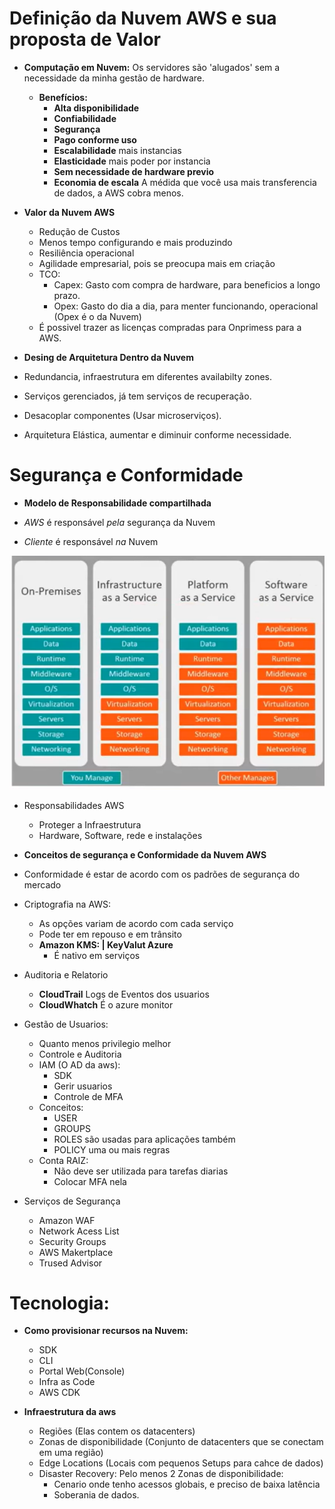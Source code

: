 # Definição da Nuvem AWS e sua proposta de Valor

- **Computação em Nuvem:** Os servidores são 'alugados' sem a necessidade da minha gestão de hardware.
    - **Benefícios:**
        - **Alta disponibilidade**
        - **Confiabilidade**
        - **Segurança**
        - **Pago conforme uso**
        - **Escalabilidade** mais instancias
        - **Elasticidade** mais poder por instancia
        - **Sem necessidade de hardware previo**
        - **Economia de escala** A médida que você usa mais transferencia de dados, a AWS cobra menos.
- **Valor da Nuvem AWS**
    - Redução de Custos
    - Menos tempo configurando e mais produzindo
    - Resiliência operacional
    - Agilidade empresarial, pois se preocupa mais em criação
    - TCO:
        - Capex: Gasto com compra de hardware, para beneficios a longo prazo.
        - Opex: Gasto do dia a dia, para menter funcionando, operacional (Opex é o da Nuvem)
    - É possivel trazer as licenças compradas para Onprimess para a AWS.

- **Desing de Arquitetura Dentro da Nuvem**

- Redundancia, infraestrutura em diferentes availabilty zones.
- Serviços gerenciados, já tem serviços de recuperação.
- Desacoplar componentes (Usar microserviços).
- Arquitetura Elástica, aumentar e diminuir conforme necessidade.


# Segurança e Conformidade

- **Modelo de Responsabilidade compartilhada**

- *AWS* é responsável *pela* segurança da Nuvem
- *Cliente* é responsável *na* Nuvem

![Alt text](image.png)


- Responsabilidades AWS
  - Proteger a Infraestrutura
  - Hardware, Software, rede e instalações

- **Conceitos de segurança e Conformidade da Nuvem AWS**

- Conformidade é estar de acordo com os padrões de segurança do mercado
- Criptografia na AWS:
    - As opções variam de acordo com cada serviço
    - Pode ter em repouso e em trânsito
    - **Amazon KMS: | KeyValut Azure**
        - É nativo em serviços
- Auditoria e Relatorio
    - **CloudTrail** Logs de Eventos dos usuarios
    - **CloudWhatch** É o azure monitor    

- Gestão de Usuarios:
    - Quanto menos privilegio melhor
    - Controle e Auditoria
    - IAM (O AD da aws):
        - SDK
        - Gerir usuarios
        - Controle de MFA
    - Conceitos:
        - USER
        - GROUPS
        - ROLES são usadas para aplicações também
        - POLICY uma ou mais regras
    - Conta RAIZ:
        - Não deve ser utilizada para tarefas diarias
        - Colocar MFA nela

- Serviços de Segurança
    - Amazon WAF
    - Network Acess List
    - Security Groups
    - AWS Makertplace
    - Trused Advisor

# Tecnologia:

- **Como provisionar recursos na Nuvem:**
    - SDK
    - CLI
    - Portal Web(Console)
    - Infra as Code
    - AWS CDK
    

- **Infraestrutura da aws**
    - Regiões (Elas contem os datacenters)
    - Zonas de disponibilidade (Conjunto de datacenters que se conectam em uma região)
    - Edge Locations (Locais com pequenos Setups para cahce de dados)
    - Disaster Recovery: Pelo menos 2 Zonas de disponibilidade:
        - Cenario onde tenho acessos globais, e preciso de baixa latência
        - Soberania de dados.